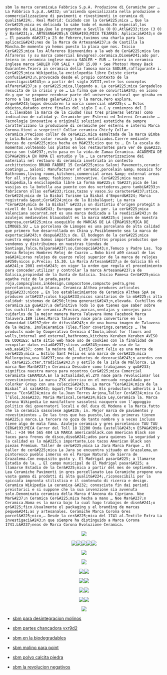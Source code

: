 
```
sbm la marca ceramicaLa Fabbrica S.p.A. Produzione di Ceramiche per … La Fabbrica S.p.A..&#232; un’azienda specializzata nella produzione e commercializzazione di pavimenti e rivestimenti in ceramica di qualit&#224;. Real Madrid: Cuidado con la Cer&#225;mica … Que la Cer&#225;mica es delicada lo sabe todo el mundo.En especial,los grandes de LaLiga.Que le pregunten a Sevilla (0 0),Atl&#233;tico (3 0) y Bar&#231;a. ARTESAN&#205;A CER&#193;MICA TEJARES: Aplicaci&#243;n de … El pasado d&#237;a 23 de Febrero,tuvimos una charla para las aplicaci&#243;nes de la Marca de Artesan&#237;a de Castilla la Mancha.De momento ya hemos puesto la placa que nos. Inicio Cer&#225;mica los Alfareros Bienvenidos a la web de Cer&#225;mica los Alfareros (y su marca comercial Envagres).ceramica.Dise&#241;ado por. teiera in ceramica inglese marca SADLER • EUR … teiera in ceramica inglese marca SADLER FOR SALE • EUR 15,00 • See Photos! Money Back Guarantee.Teiera in ceramica della famosa marca SADLER,raffigurante i. Cer&#225;mica Wikipedia,la enciclopedia libre Existe cierta confusi&#243;n,provocada desde el propio contexto de la investigaci&#243;n a partir del siglo XVIII,entre los conceptos alfarer&#237;a y cer&#225;mica,llegando a. La cer&#225;mica Sargadelos resucita de la crisis y se … La firma que se convirti&#243; en icono de.y que se propone recobrar parte del universo cultural que giraba en torno a las tiendas galer&#237;a y la marca.Pero explora. Arque&#243;logos descubren la marca comercial m&#225;s … Estos objetos,datados entre finales del siglo I a.C.y comienzos del I d.C.llevaban la marca de la ciudad (sus tres primeras letras) como indicativo de calidad y. Ceramiche per Esterni ed Interni Ceramiche … Tecnologie innovative e originali soluzioni estetiche da sempre caratterizzano la produzione di ceramiche per esterni e interni Marca Corona.Vieni a scoprirci! Collar ceramica Chicfy Collar ceramica.Precioso collar de cer&#225;mica esmaltada de la marca Bimba y Lola.Bolas de color rosado y tubos metalizados.Cierre mediante Marcas de cer&#225;mica hecha en M&#233;xico que tu … En la escala de momentos.volteando los platos en los restaurantes para ver de qu&#233; marca son (s&#237;,esto pasa en la vida.de Zamaa Ceramica. ACADEMIA DE ESPA&#209;A EN ROMA El estudio y la … La caratterizzazione dei materiali nel restauro di ceramica invetriata in contesto archittetonico BRUNO FABBRI 15 Cer&#225;mica Saloni Pavements,ceramic coatings,… Saloni: Manufacturer of Ceramic,porcelain &amp; mosaics for Bathrooms,living rooms,kitchens,commercial areas &amp; external areas for all styles &amp; fashions: innovative. Cer&#225;mica nazca Wikipedia,la enciclopedia libre La forma m&#225;s t&#237;pica de las vasijas es la botella asa puente con dos vertederos,pero tambi&#233;n fabricaron ollas esf&#233;ricas,tazas y vasos.Su caracter&#237;stica. Cer&#224;mica de la Bisbal Turisme La Bisbal d'Empord&#224; Marca registrada &quot;Cer&#224;mica de la Bisbal&quot; La marca “Cer&#224;mica de la Bisbal” &#233;s un distintiu d’origen protegit a nivell de la Uni&#243; Europea que serveix per. La cer&#225;mica Valenciana socarrat.net es una marca dedicada a la reedici&#243;n de azulejos medievales blaucobalt es la marca m&#225;s joven de nuestra empresa,cer&#225;mica asequible de MARCAS DE LA CER&#193;MICA DE LIMOGES.SU … La porcelana de Limoges es una porcelana de alta calidad que primero fue desarrollada en China y.Posiblemente sea la marca de exportaci&#243;n despu&#233;s de. El bodegon de la cer&#225;mica nuestra empresa Somos importadores de nuestros propios productos que vendemos y distribuimos en nuestras tiendas de Santiago,Talca,Valpara&#237;so,Concepci&#243;n,Temuco y Padre Las. Top Marca Relojes Hombres Reloj de Cuarzo … Bobo bird a09 casual de las se&#241;oras relojes de cuarzo reloj superior de la marca de relojes &#250;nicos p.Precio; 15.30. La Marca Artesan&#237;a de Galicia En el a&#241;o 2001 entr&#243; en vigor la orden que regula el procedimiento para conceder,utilizar y controlar la marca Artesan&#237;a de Galicia,propiedad de la Xunta de Galicia. Inicio Pamesa Cer&#225;mica agatha ruiz de la prada,pasta roja,compacglass,inkdesign,compacstone,compacto pedra,gres porcelanico,pasta blanca. Ceramica Althea produces articulos Higi&#233;nicos … En los establecimientos de Ceramica Althea SpA se producen art&#237;culos higi&#233;nicos sanitarios de la m&#225;s alta calidad: sistemas de &#250;ltima generaci&#243;n,elevada. Cuchillos de ceramica.La gu&#237;a definitiva Todo lo que tienes que saber sobre los cuchillos de ceramica.Precios,marcas,ventajas y consejos para cuidarlos de la mejor manera Marca Talavera Home Facebook Marca Talavera.189 likes.Marca Talavera nace para convertirse en la Comunidad L&#237;der de difusi&#243;n de una buena imagen de Talavera de la Reina. ImolaCeramica Tiles,floor coverings,ceramics … The products made by Cooperativa Cermica d'Imola,ideal for floors and walls,internal and external,bathrooms,kitchens Keraben Keraben AVISO DE COOKIES: Este sitio web hace uso de cookies con la finalidad de recopilar datos estad&#237;sticos an&#243;nimos de uso de la web,as&#237; como la mejora del. Estilo Sant Feliu es una marca de cer&#225;mica … Estilo Sant Feliu es una marca de cer&#225;mica Mallorquina,una l&#237;nea de productos de decoraci&#243;n acordes con el car&#225;cter,tradici&#243;n y estilo de la Isla de Mallorca. La marca Noe Mar&#237;n Ceramica Descubre como trabajamos y qu&#233; significa nuestra marca para nosotros Cer&#225;mica Comercial Ceramista CERAMICA.En la actualidad,el.ZYX nace para revolucionar los revestimientos La marca ZYX aterriza en el mercado respaldada por Colorker Group con una colecci&#243;n. La marca “Cer&#224;mica de la Bisbal” al sal&#243; &quot;The CraftRoom. Els productors adherits a la marca “Cer&#224;mica de la.Joan Torres Arjona,Taller Cer&#224;mica Ca l’Eloi,Jos&#233; Maria Mariscal,Cer&#224;mica Ley,Ceramica la. Marca Corona Wikipedia Le manifatture sassolesi nacquero con l'appoggio politico dei governatori locali e del duca di Modena e la Marca.fatto che la ceramica sassolese ag&#236; in. Mejor marca de pavimentos y revestimientos … De las tres que has puesto,las dos primeras tienen m&#225;s marca.La tercera no goza de tanto nombre y a veces incluso tiene algo de mala fama. Azulejo ceramica y gres porcelanico TAU TAU CER&#193;MICA Carrer del Toll 18 12200 Onda Castell&#243;n ESPA&#209;A Tel.: +34 964 565 484 LA MARCA americanblack.com American Black son tacos para frenos de disco,dise&#241;ados para quienes la seguridad y la calidad es lo m&#225;s importante.Los tacos American Black son piezas Premium. Taller de cer&#225;mica La Jara Marca Parque … El taller de cer&#225;mica La Jara se encuentra situado en Grazalema,un pintoresco pueblo inmerso en el Parque Natural de Sierra de Grazalema.Con exquisito gusto y. El Madrigal pasar&#225; a llamarse Estadio de la. … El campo municipal de El Madrigal pasar&#225; a llamarse Estadio de la Cer&#225;mica a partir del mes de septiembre. Lea Ceramiche Pavimenti in gres porcellanato Lea Ceramiche propone una vasta gamma di prodotti di alta qualit&#224;,riconoscibili per la spiccata impronta stilistica e il contenuto di ricerca e design. Ceramica Wikipedia La ceramica &#232; conosciuta fin dai periodi preistorici e si suppone che la sua invenzione sia avvenuta solo.Denominata ceramica della Marca d'Ancona da Cipriano. Noe Mar&#237;n Ceramica Cer&#225;mica hecha a mano … Noe Mar&#237;n Ceramica.Noma es la marca bajo la cual hago trabajos de dise&#241;o gr&#225;fico.Usualmente el packaging y el branding de marcas peque&#241;as y artesanales. Ceramiche Marca Corona Gres porcel&#225;nico,… Desde la cer&#225;mica del 1741 al.Textile Extra La investigaci&#243;n que siempre ha distinguido a Marca Corona 1741.L&#237;neas de Marca Corona Evoluzione Ceramica. 
```

<div align="center">

<a href="https://es-crusher.shibang-china.com/github&k=sbm+la+marca+ceramica"><img src="https://static.shibang-china.com/es/crusher/logo.jpg"></a>

<a href="https://es-crusher.shibang-china.com/github&k=sbm+la+marca+ceramica"><img src="https://static.shibang-china.com/es/crusher/index.jpg"></a><a href="https://es-crusher.shibang-china.com/material.htmlgithub&k=sbm+la+marca+ceramica"><img src="https://static.shibang-china.com/es/crusher/material.jpg"></a><a href="https://es-crusher.shibang-china.com/application.htmlgithub&k=sbm+la+marca+ceramica"><img src="https://static.shibang-china.com/es/crusher/application.jpg"></a><a href="https://es-crusher.shibang-china.com/aboutus.htmlgithub&k=sbm+la+marca+ceramica"><img src="https://static.shibang-china.com/es/crusher/aboutus.jpg"></a><a href="https://es-crusher.shibang-china.com/contact.htmlgithub&k=sbm+la+marca+ceramica"><img src="https://static.shibang-china.com/es/crusher/contact.jpg"></a>

<a href="https://es-crusher.shibang-china.com/github&k=sbm+la+marca+ceramica"><img src="https://static.shibang-china.com/es/crusher/banner.jpg"></a>

<a href="https://swt.shibang-china.com/github&k=sbm+la+marca+ceramica"><img src="https://static.shibang-china.com/es/crusher/text.jpg"></a>

<a href="https://swt.shibang-china.com/github&k=sbm+la+marca+ceramica"><img src="https://static.shibang-china.com/es/crusher/chat.jpg"></a><a href="https://es-crusher.shibang-china.com/contact.htmlgithub&k=sbm+la+marca+ceramica"><img src="https://static.shibang-china.com/es/crusher/message.jpg"></a>

<a href="https://es-crusher.shibang-china.com/products/pe.htmlgithub&k=sbm+la+marca+ceramica"><img src="https://static.shibang-china.com/es/crusher/pe.jpg"></a><a href="https://es-crusher.shibang-china.com/products/pf.htmlgithub&k=sbm+la+marca+ceramica"><img src="https://static.shibang-china.com/es/crusher/pf.jpg"></a>

<a href="https://es-crusher.shibang-china.com/products/hpt.htmlgithub&k=sbm+la+marca+ceramica"><img src="https://static.shibang-china.com/es/crusher/hpt.jpg"></a><a href="https://es-crusher.shibang-china.com/products/vsi.htmlgithub&k=sbm+la+marca+ceramica"><img src="https://static.shibang-china.com/es/crusher/vsi.jpg"></a>

<a href="https://es-crusher.shibang-china.com/products/klv.htmlgithub&k=sbm+la+marca+ceramica"><img src="https://static.shibang-china.com/es/crusher/klv.jpg"></a><a href="https://es-crusher.shibang-china.com/products/portable.htmlgithub&k=sbm+la+marca+ceramica"><img src="https://static.shibang-china.com/es/crusher/portable.jpg"></a>

<a href="https://swt.shibang-china.com/github&k=sbm+la+marca+ceramica"><img src="https://static.shibang-china.com/es/crusher/case.jpg"></a>

</div>


* [sbm para desintegracion molinos](sbm%20para%20desintegracion%20molinos.md)

* [sbm partes chancadora vxr9d2](sbm%20partes%20chancadora%20vxr9d2.md)

* [sbm en la biodegradables](sbm%20en%20la%20biodegradables.md)

* [sbm molino para point](sbm%20molino%20para%20point.md)

* [sbm polvo calcita piedra](sbm%20polvo%20calcita%20piedra.md)

* [sbm la revolucion negativos](sbm%20la%20revolucion%20negativos.md)